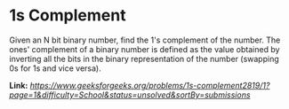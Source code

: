 # 1s Complement
Given an N bit binary number, find the 1's complement of the number. The ones' complement of a binary number is defined as the value obtained by inverting all the bits in the binary representation of the number (swapping 0s for 1s and vice versa).

**Link:** _https://www.geeksforgeeks.org/problems/1s-complement2819/1?page=1&difficulty=School&status=unsolved&sortBy=submissions_
